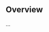 <!-- Note: Please must use one of our issue templates to file an issue! 🛑 -->
<!-- 👉 https://github.com/JoshuaKGoldberg/sentences-per-line/issues/new/choose 👈 -->
<!-- **Issues that should have been filed with a template will be closed without action, and we will ask you to use a template.** -->

<!-- This blank issue template is only for issues that don't fit any of the templates. -->

## Overview

...
